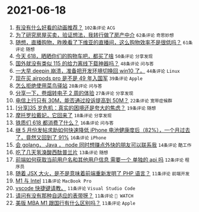 # 2021-06-18

1. [有没有什么好看的动画推荐？](https://www.v2ex.com/t/784224) `102条评论` `ACG`
1. [为了研究房屋买卖，验证想法，我转行做了房产中介](https://www.v2ex.com/t/784160) `62条评论` `奇思妙想`
1. [随想，直播购物，昨晚看了下维亚的直播间，这么购物效率不是很低吗？](https://www.v2ex.com/t/784119) `61条评论` `随想`
1. [今天 618，晒晒你们的购物车吧，都买了啥](https://www.v2ex.com/t/784168) `50条评论` `分享发现`
1. [国外就没有类似 115 的给力离线下载神器吗？](https://www.v2ex.com/t/784123) `48条评论` `问与答`
1. [一大早 deepin 崩溃，准备把开发环境切换回 win10 了。](https://www.v2ex.com/t/784199) `44条评论` `Linux`
1. [现在买 airpods pro 是不是 49 年入国军](https://www.v2ex.com/t/784150) `39条评论` `Apple`
1. [怎么拒绝使用菜鸟驿站](https://www.v2ex.com/t/784157) `28条评论` `问与答`
1. [分享一下，卷烟转电子 2 周的体验](https://www.v2ex.com/t/784143) `27条评论` `分享发现`
1. [电信上行只有 30M，能否通过投诉提高到 50M？](https://www.v2ex.com/t/784169) `22条评论` `宽带症候群`
1. [[分享]35 岁危机：真实的困境还是夸大的焦虑？](https://www.v2ex.com/t/784230) `19条评论` `随想`
1. [摩托罗拉戴妃，它回来了](https://www.v2ex.com/t/784241) `18条评论` `分享发现`
1. [铁质们 618 都消费了什么？](https://www.v2ex.com/t/784153) `16条评论` `问与答`
1. [继 5 月份发帖求助如何快速降低 iPhone 电池健康度后（82%），一个月过去了，竟然又回到了 91%](https://www.v2ex.com/t/784130) `16条评论` `iPhone`
1. [会 golang， Java ， node 同时想赚点外快的朋友可以联系我](https://www.v2ex.com/t/784136) `14条评论` `酷工作`
1. [吃了几天氢溴酸西酞普兰片](https://www.v2ex.com/t/784135) `13条评论` `随想`
1. [前端如何获取当前用户名和其他用户信息 需要一个 单独的 api 吗](https://www.v2ex.com/t/784138) `12条评论` `程序员`
1. [随着 JSX 大火，是不是意味着前端重新发明了 PHP 语言？](https://www.v2ex.com/t/784286) `11条评论` `前端开发`
1. [M1 与 Intel](https://www.v2ex.com/t/784283) `11条评论` `MacBook Pro`
1. [vscode 快捷键请教。](https://www.v2ex.com/t/784187) `11条评论` `Visual Studio Code`
1. [请问有没有那种自适应的表带呀？](https://www.v2ex.com/t/784178) `11条评论` ` WATCH`
1. [美版 MBA M1 跟国行有什么区别吗？](https://www.v2ex.com/t/784148) `11条评论` `Apple`
